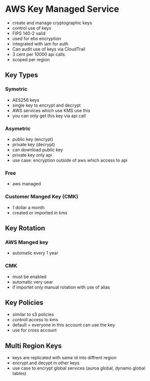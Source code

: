 # AWS Key Managed Service
- create and manage cryptographic keys
- control use of keys
- FIPS 140-2 valid
- used for ebs encryption
- integrated with iam for auth
- Can audit use of keys via CloudTrail
- 3 cent per 10000 api calls
- scoped per region
## Key Types

### Symetric
- AES256 keys
- single key to encrypt and decrypt
- AWS services which use KMS use this
- you can only get this key via api call

### Asymetric
- public key (encrypt)
- private key (decrypt)
- can download public key
- private key only api
- use case: encryption outside of aws which access to api

### Free
- aws managed
### Customer Manged Key (CMK)
- 1 dollar a month
- created or imported in kms

## Key Rotation

### AWS Manged key
- automatic every 1 year

### CMK
- must be enabled
- automatic very uear
- if importet only manual rotation with use of alias

## Key Policies
- similar to s3 policies
- controll access to kms
- default = everyone in this account can use the key
- use for cross account

## Multi Region Keys
- keys are replicated with same id into diffrent region
- encrypt and decypt in other keys
- use case to encrypt global services (auroa global, dynamo global tables)